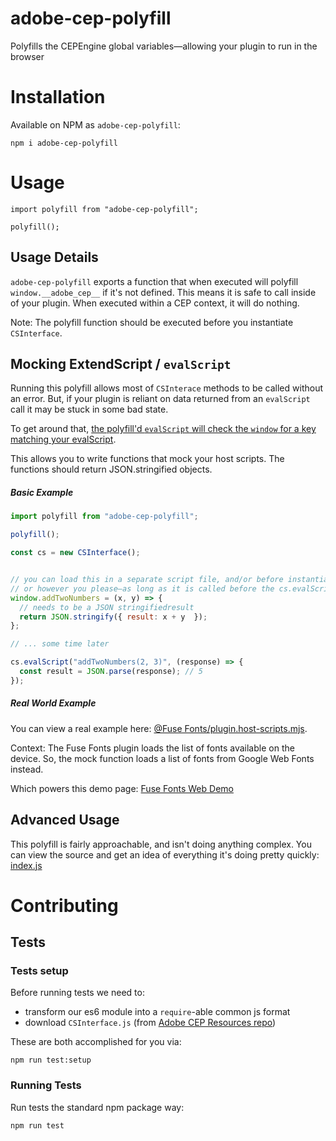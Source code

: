 # adobe-cep-polyfill
Polyfills the CEPEngine global variables―allowing your plugin to run in the browser

# Installation

Available on NPM as `adobe-cep-polyfill`:

```
npm i adobe-cep-polyfill
```

# Usage



```
import polyfill from "adobe-cep-polyfill";

polyfill();

```

## Usage Details

`adobe-cep-polyfill` exports a function that when executed will polyfill `window.__adobe_cep__` if it's not defined. This means it is safe to call inside of your plugin.
When executed within a CEP context, it will do nothing.

Note: The polyfill function should be executed before you instantiate `CSInterface`.


## Mocking ExtendScript / `evalScript`

Running this polyfill allows most of `CSInterace` methods to be called without an error. But, if your plugin is reliant on data returned from an `evalScript` call it may be stuck in some bad state.

To get around that, [the polyfill'd `evalScript` will check the `window` for a key matching your evalScript](https://github.com/fuse-fonts/adobe-cep-polyfill/blob/master/index.js#L111-L125).

This allows you to write functions that mock your host scripts. The functions should return JSON.stringified objects.


##### Basic Example

``` js
import polyfill from "adobe-cep-polyfill";

polyfill();

const cs = new CSInterface();


// you can load this in a separate script file, and/or before instantiating CSInterface
// or however you please―as long as it is called before the cs.evalScript is called.
window.addTwoNumbers = (x, y) => {
  // needs to be a JSON stringifiedresult
  return JSON.stringify({ result: x + y  });
};

// ... some time later

cs.evalScript("addTwoNumbers(2, 3)", (response) => {
  const result = JSON.parse(response); // 5
});

```


##### Real World Example

You can view a real example here: [@Fuse Fonts/plugin.host-scripts.mjs](https://github.com/fuse-fonts/plugin/blob/master/public/scripts/host-scripts.mjs).

Context:
The Fuse Fonts plugin loads the list of fonts available on the device.
So, the mock function loads a list of fonts from Google Web Fonts instead.

Which powers this demo page: [Fuse Fonts Web Demo](https://fuse-fonts-demo.firebaseapp.com/)


## Advanced Usage

This polyfill is fairly approachable, and isn't doing anything complex.
You can view the source and get an idea of everything it's doing pretty quickly: [index.js](index.js)


# Contributing

## Tests


### Tests setup

Before running tests we need to:
- transform our es6 module into a `require`-able common js format
- download `CSInterface.js` (from [Adobe CEP Resources repo](https://github.com/Adobe-CEP/CEP-Resources/blob/master/CEP_9.x/CSInterface.js))

These are both accomplished for you via:

```
npm run test:setup
```

### Running Tests

Run tests the standard npm package way:

```
npm run test
```